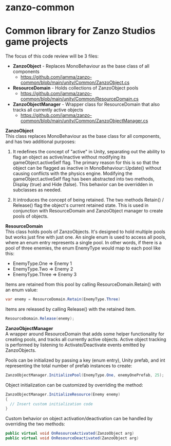 # zanzo-common
<h1>Common library for Zanzo Studios game projects</h1>

The focus of this code review will be 3 files:

* **ZanzoObject** - Replaces MonoBehaviour as the base class of all components
  * https://github.com/jamma/zanzo-common/blob/main/unity/Common/ZanzoObject.cs
* **ResourceDomain** - Holds collections of ZanzoObject pools
  * https://github.com/jamma/zanzo-common/blob/main/unity/Common/ResourceDomain.cs
* **ZanzoObjectManager** - Wrapper class for ResourceDomain that also tracks all currently active objects
  * https://github.com/jamma/zanzo-common/blob/main/unity/Common/ZanzoObjectManager.cs

**ZanzoObject**  
This class replaces MonoBehaviour as the base class for all components, and has two additional purposes:

1. It redefines the concept of "active" in Unity, separating out the ability to flag an object as active/inactive without modifying its gameObject.activeSelf flag. The primary reason for this is so that the object can be flagged as inactive in MonoBehaviour::Update() without causing conflicts with the physics engine. Modifying the gameObject.activeSelf flag has been abstracted into two methods, Display (true) and Hide (false). This behavior can be overridden in subclasses as needed.

2. It introduces the concept of being retained. The two methods Retain() / Release() flag the object's current retained state. This is used in conjunction with ResourceDomain and ZanzoObject manager to create pools of objects.

**ResourceDomain**  
This class holds pools of ZanzoObjects. It's designed to hold multiple pools but works just fine with just one. An single enum is used to access all pools, where an enum entry represents a single pool. In other words, if there is a pool of three enemies, the enum EnemyType would map to each pool like this:

* EnemyType.One => Enemy 1
* EnemyType.Two => Enemy 2
* EnemyType.Three => Enemy 3

Items are retained from this pool by calling ResourceDomain.Retain() with an enum value:

```csharp
var enemy = ResourceDomain.Retain(EnemyType.Three)
```

Items are released by calling Release() with the retained item.
```csharp
ResourceDomain.Release(enemy);
```

**ZanzoObjectManager**  
A wrapper around ResourceDomain that adds some helper functionality for creating pools, and tracks all currently active objects. Active object tracking is performed by listening to Activate/Deactivate events emitted by ZanzoObjects.

Pools can be initialized by passing a key (enum entry), Unity prefab, and int representing the total number of prefab instances to create:

```csharp
ZanzoObjectManager.InitializePool(EnemyType.One, enemyOnePrefab, 25);
```

Object initialization can be customized by overriding the method:

```csharp
ZanzoObjectManager.InitializeResource(Enemy enemy)
{
  // Insert custom initialization code
}
```

Custom behavior on object activation/deactivation can be handled by overriding the two methods:

```csharp
public virtual void OnResourceActivated(ZanzoObject arg)
public virtual void OnResourceDeactivated(ZanzoObject arg)
```
